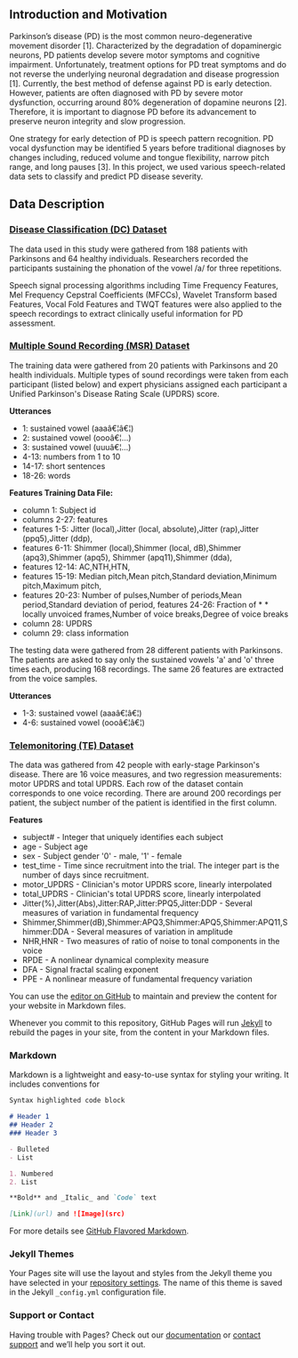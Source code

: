 ## Introduction and Motivation
Parkinson’s disease (PD) is the most common neuro-degenerative movement disorder [1]. Characterized by the degradation of dopaminergic neurons, PD patients develop severe motor symptoms and cognitive impairment. Unfortunately, treatment options for PD treat symptoms and do not reverse the underlying neuronal degradation and disease progression [1]. Currently, the best method of defense against PD is early detection. However, patients are often diagnosed with PD by severe motor dysfunction, occurring around 80% degeneration of dopamine neurons [2]. Therefore, it is important to diagnose PD before its advancement to preserve neuron integrity and slow progression. 

One strategy for early detection of PD is speech pattern recognition. PD vocal dysfunction may be identified 5 years before traditional diagnoses by changes including, reduced volume and tongue flexibility, narrow pitch range, and long pauses [3]. In this project, we used various speech-related data sets to classify and predict PD disease severity.

## Data Description
### [Disease Classification (DC) Dataset](https://archive.ics.uci.edu/ml/datasets/Parkinson%27s+Disease+Classification#)
The data used in this study were gathered from 188 patients with Parkinsons and 64 healthy individuals. Researchers recorded the participants sustaining the phonation of the vowel /a/ for three repetitions.

Speech signal processing algorithms including Time Frequency Features, Mel Frequency Cepstral Coefficients (MFCCs), Wavelet Transform based Features, Vocal Fold Features and TWQT features were also applied to the speech recordings to extract clinically useful information for PD assessment.

### [Multiple Sound Recording (MSR) Dataset](https://archive.ics.uci.edu/ml/datasets/Parkinson+Speech+Dataset+with++Multiple+Types+of+Sound+Recordings)
The training data were gathered from 20 patients with Parkinsons and 20 health individuals. Multiple types of sound recordings were taken from each participant (listed below) and expert physicians assigned each participant a Unified Parkinson's Disease Rating Scale (UPDRS) score.

**Utterances**
* 1: sustained vowel (aaaâ€¦â€¦)
* 2: sustained vowel (oooâ€¦...)
* 3: sustained vowel (uuuâ€¦...)
* 4-13: numbers from 1 to 10
* 14-17: short sentences
* 18-26: words

**Features Training Data File:**
* column 1: Subject id
* columns 2-27: features
* features 1-5: Jitter (local),Jitter (local, absolute),Jitter (rap),Jitter (ppq5),Jitter (ddp),
* features 6-11: Shimmer (local),Shimmer (local, dB),Shimmer (apq3),Shimmer (apq5), Shimmer (apq11),Shimmer (dda),
* features 12-14: AC,NTH,HTN,
* features 15-19: Median pitch,Mean pitch,Standard deviation,Minimum pitch,Maximum pitch,
* features 20-23: Number of pulses,Number of periods,Mean period,Standard deviation of period, features 24-26: Fraction of * * locally unvoiced frames,Number of voice breaks,Degree of voice breaks
* column 28: UPDRS
* column 29: class information

The testing data were gathered from 28 different patients with Parkinsons. The patients are asked to say only the sustained vowels 'a' and 'o' three times each, producing 168 recordings. The same 26 features are extracted from the voice samples.

**Utterances**
* 1-3: sustained vowel (aaaâ€¦â€¦)
* 4-6: sustained vowel (oooâ€¦â€¦)

### [Telemonitoring (TE) Dataset](http://archive.ics.uci.edu/ml/datasets/Parkinsons+Telemonitoring)
The data was gathered from 42 people with early-stage Parkinson's disease. There are 16 voice measures, and two regression measurements: motor UPDRS and total UPDRS. Each row of the dataset contain corresponds to one voice recording. There are around 200 recordings per patient, the subject number of the patient is identified in the first column.

**Features**
* subject# - Integer that uniquely identifies each subject
* age - Subject age
* sex - Subject gender '0' - male, '1' - female
* test_time - Time since recruitment into the trial. The integer part is the number of days since recruitment.
* motor_UPDRS - Clinician's motor UPDRS score, linearly interpolated
* total_UPDRS - Clinician's total UPDRS score, linearly interpolated
* Jitter(%),Jitter(Abs),Jitter:RAP,Jitter:PPQ5,Jitter:DDP - Several measures of variation in fundamental frequency
* Shimmer,Shimmer(dB),Shimmer:APQ3,Shimmer:APQ5,Shimmer:APQ11,Shimmer:DDA - Several measures of variation in amplitude
* NHR,HNR - Two measures of ratio of noise to tonal components in the voice
* RPDE - A nonlinear dynamical complexity measure
* DFA - Signal fractal scaling exponent
* PPE - A nonlinear measure of fundamental frequency variation









You can use the [editor on GitHub](https://github.com/adachille/parkinsons-detector/edit/master/README.md) to maintain and preview the content for your website in Markdown files.

Whenever you commit to this repository, GitHub Pages will run [Jekyll](https://jekyllrb.com/) to rebuild the pages in your site, from the content in your Markdown files.

### Markdown

Markdown is a lightweight and easy-to-use syntax for styling your writing. It includes conventions for

```markdown
Syntax highlighted code block

# Header 1
## Header 2
### Header 3

- Bulleted
- List

1. Numbered
2. List

**Bold** and _Italic_ and `Code` text

[Link](url) and ![Image](src)
```

For more details see [GitHub Flavored Markdown](https://guides.github.com/features/mastering-markdown/).

### Jekyll Themes

Your Pages site will use the layout and styles from the Jekyll theme you have selected in your [repository settings](https://github.com/adachille/parkinsons-detector/settings). The name of this theme is saved in the Jekyll `_config.yml` configuration file.

### Support or Contact

Having trouble with Pages? Check out our [documentation](https://help.github.com/categories/github-pages-basics/) or [contact support](https://github.com/contact) and we’ll help you sort it out.
